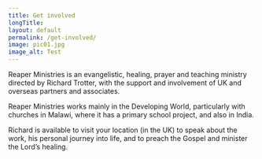 ```yaml
---
title: Get involved
longTitle: 
layout: default
permalink: /get-involved/
image: pic01.jpg
image_alt: Test
---
```

Reaper Ministries is an evangelistic, healing, prayer and teaching ministry directed by Richard Trotter, with the support and involvement of UK and overseas partners and associates.

Reaper Ministries works mainly in the Developing World, particularly with churches in Malawi, where it has a primary school project, and also in India.

Richard is available to visit your location (in the UK)  to speak about the work, his personal journey into life, and to preach the Gospel and minister the Lord’s healing.